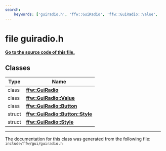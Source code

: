 ```yaml
---
search:
    keywords: ['guiradio.h', 'ffw::GuiRadio', 'ffw::GuiRadio::Value', 'ffw::GuiRadio::Button', 'ffw::GuiRadio::Button::Style', 'ffw::GuiRadio::Style']
---
```


# file guiradio.h

**[Go to the source code of this file.](guiradio_8h_source.md)**
## Classes

|Type|Name|
|-----|-----|
|class|[**ffw::GuiRadio**](classffw_1_1_gui_radio.md)|
|class|[**ffw::GuiRadio::Value**](classffw_1_1_gui_radio_1_1_value.md)|
|class|[**ffw::GuiRadio::Button**](classffw_1_1_gui_radio_1_1_button.md)|
|struct|[**ffw::GuiRadio::Button::Style**](structffw_1_1_gui_radio_1_1_button_1_1_style.md)|
|struct|[**ffw::GuiRadio::Style**](structffw_1_1_gui_radio_1_1_style.md)|




----------------------------------------
The documentation for this class was generated from the following file: `include/ffw/gui/guiradio.h`
